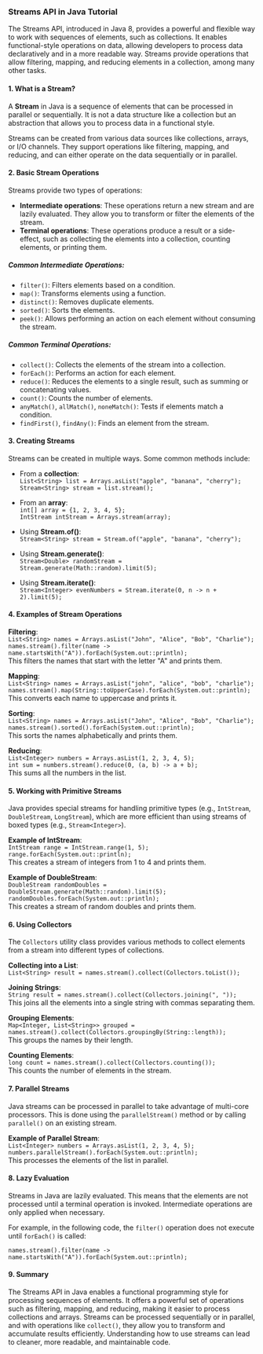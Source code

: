 ### Streams API in Java Tutorial

The Streams API, introduced in Java 8, provides a powerful and flexible way to work with sequences of elements, such as collections. It enables functional-style operations on data, allowing developers to process data declaratively and in a more readable way. Streams provide operations that allow filtering, mapping, and reducing elements in a collection, among many other tasks.

#### 1. **What is a Stream?**

A **Stream** in Java is a sequence of elements that can be processed in parallel or sequentially. It is not a data structure like a collection but an abstraction that allows you to process data in a functional style.

Streams can be created from various data sources like collections, arrays, or I/O channels. They support operations like filtering, mapping, and reducing, and can either operate on the data sequentially or in parallel.

#### 2. **Basic Stream Operations**

Streams provide two types of operations:
- **Intermediate operations**: These operations return a new stream and are lazily evaluated. They allow you to transform or filter the elements of the stream.
- **Terminal operations**: These operations produce a result or a side-effect, such as collecting the elements into a collection, counting elements, or printing them.

##### Common Intermediate Operations:
- `filter()`: Filters elements based on a condition.
- `map()`: Transforms elements using a function.
- `distinct()`: Removes duplicate elements.
- `sorted()`: Sorts the elements.
- `peek()`: Allows performing an action on each element without consuming the stream.

##### Common Terminal Operations:
- `collect()`: Collects the elements of the stream into a collection.
- `forEach()`: Performs an action for each element.
- `reduce()`: Reduces the elements to a single result, such as summing or concatenating values.
- `count()`: Counts the number of elements.
- `anyMatch()`, `allMatch()`, `noneMatch()`: Tests if elements match a condition.
- `findFirst()`, `findAny()`: Finds an element from the stream.

#### 3. **Creating Streams**

Streams can be created in multiple ways. Some common methods include:

- From a **collection**:  
  `List<String> list = Arrays.asList("apple", "banana", "cherry");`  
  `Stream<String> stream = list.stream();`

- From an **array**:  
  `int[] array = {1, 2, 3, 4, 5};`  
  `IntStream intStream = Arrays.stream(array);`

- Using **Stream.of()**:  
  `Stream<String> stream = Stream.of("apple", "banana", "cherry");`

- Using **Stream.generate()**:  
  `Stream<Double> randomStream = Stream.generate(Math::random).limit(5);`

- Using **Stream.iterate()**:  
  `Stream<Integer> evenNumbers = Stream.iterate(0, n -> n + 2).limit(5);`

#### 4. **Examples of Stream Operations**

**Filtering**:  
`List<String> names = Arrays.asList("John", "Alice", "Bob", "Charlie");`  
`names.stream().filter(name -> name.startsWith("A")).forEach(System.out::println);`  
This filters the names that start with the letter "A" and prints them.

**Mapping**:  
`List<String> names = Arrays.asList("john", "alice", "bob", "charlie");`  
`names.stream().map(String::toUpperCase).forEach(System.out::println);`  
This converts each name to uppercase and prints it.

**Sorting**:  
`List<String> names = Arrays.asList("John", "Alice", "Bob", "Charlie");`  
`names.stream().sorted().forEach(System.out::println);`  
This sorts the names alphabetically and prints them.

**Reducing**:  
`List<Integer> numbers = Arrays.asList(1, 2, 3, 4, 5);`  
`int sum = numbers.stream().reduce(0, (a, b) -> a + b);`  
This sums all the numbers in the list.

#### 5. **Working with Primitive Streams**

Java provides special streams for handling primitive types (e.g., `IntStream`, `DoubleStream`, `LongStream`), which are more efficient than using streams of boxed types (e.g., `Stream<Integer>`).

**Example of IntStream**:  
`IntStream range = IntStream.range(1, 5);`  
`range.forEach(System.out::println);`  
This creates a stream of integers from 1 to 4 and prints them.

**Example of DoubleStream**:  
`DoubleStream randomDoubles = DoubleStream.generate(Math::random).limit(5);`  
`randomDoubles.forEach(System.out::println);`  
This creates a stream of random doubles and prints them.

#### 6. **Using Collectors**

The `Collectors` utility class provides various methods to collect elements from a stream into different types of collections.

**Collecting into a List**:  
`List<String> result = names.stream().collect(Collectors.toList());`

**Joining Strings**:  
`String result = names.stream().collect(Collectors.joining(", "));`  
This joins all the elements into a single string with commas separating them.

**Grouping Elements**:  
`Map<Integer, List<String>> grouped = names.stream().collect(Collectors.groupingBy(String::length));`  
This groups the names by their length.

**Counting Elements**:  
`long count = names.stream().collect(Collectors.counting());`  
This counts the number of elements in the stream.

#### 7. **Parallel Streams**

Java streams can be processed in parallel to take advantage of multi-core processors. This is done using the `parallelStream()` method or by calling `parallel()` on an existing stream.

**Example of Parallel Stream**:  
`List<Integer> numbers = Arrays.asList(1, 2, 3, 4, 5);`  
`numbers.parallelStream().forEach(System.out::println);`  
This processes the elements of the list in parallel.

#### 8. **Lazy Evaluation**

Streams in Java are lazily evaluated. This means that the elements are not processed until a terminal operation is invoked. Intermediate operations are only applied when necessary.

For example, in the following code, the `filter()` operation does not execute until `forEach()` is called:

`names.stream().filter(name -> name.startsWith("A")).forEach(System.out::println);`

#### 9. **Summary**

The Streams API in Java enables a functional programming style for processing sequences of elements. It offers a powerful set of operations such as filtering, mapping, and reducing, making it easier to process collections and arrays. Streams can be processed sequentially or in parallel, and with operations like `collect()`, they allow you to transform and accumulate results efficiently. Understanding how to use streams can lead to cleaner, more readable, and maintainable code.
